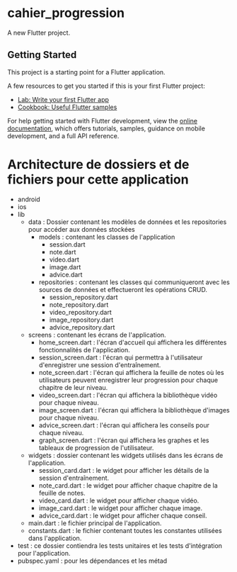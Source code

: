 # cahier_progression

A new Flutter project.

## Getting Started

This project is a starting point for a Flutter application.

A few resources to get you started if this is your first Flutter project:

- [Lab: Write your first Flutter app](https://docs.flutter.dev/get-started/codelab)
- [Cookbook: Useful Flutter samples](https://docs.flutter.dev/cookbook)

For help getting started with Flutter development, view the
[online documentation](https://docs.flutter.dev/), which offers tutorials,
samples, guidance on mobile development, and a full API reference.

# Architecture de dossiers et de fichiers pour cette application
- android
- ios
- lib
    - data : Dossier contenant les modèles de données et les repositories pour accéder aux données stockées
        - models : contenant les classes de l'application
            - session.dart
            - note.dart
            - video.dart
            - image.dart
            - advice.dart
        - repositories : contenant les classes qui communiqueront avec les sources de données et effectueront les opérations CRUD.
            - session_repository.dart
            - note_repository.dart
            - video_repository.dart
            - image_repository.dart
            - advice_repository.dart
    - screens : contenant les écrans de l'application.
        - home_screen.dart : l'écran d'accueil qui affichera les différentes fonctionnalités de l'application.
        - session_screen.dart : l'écran qui permettra à l'utilisateur d'enregistrer une session d'entraînement.
        - note_screen.dart : l'écran qui affichera la feuille de notes où les utilisateurs peuvent enregistrer leur progression pour chaque chapitre de leur niveau.
        - video_screen.dart : l'écran qui affichera la bibliothèque vidéo pour chaque niveau.
        - image_screen.dart : l'écran qui affichera la bibliothèque d'images pour chaque niveau.
        - advice_screen.dart : l'écran qui affichera les conseils pour chaque niveau.
        - graph_screen.dart : l'écran qui affichera les graphes et les tableaux de progression de l'utilisateur.
    - widgets : dossier contenant les widgets utilisés dans les écrans de l'application.
        - session_card.dart : le widget pour afficher les détails de la session d'entraînement.
        - note_card.dart : le widget pour afficher chaque chapitre de la feuille de notes.
        - video_card.dart : le widget pour afficher chaque vidéo.
        - image_card.dart : le widget pour afficher chaque image.
        - advice_card.dart : le widget pour afficher chaque conseil.
    - main.dart : le fichier principal de l'application.
    - constants.dart : le fichier contenant toutes les constantes utilisées dans l'application.
- test : ce dossier contiendra les tests unitaires et les tests d'intégration pour l'application.
- pubspec.yaml : pour les dépendances et les métad
